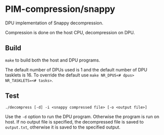 # PIM-compression/snappy

DPU implementation of Snappy decompression. 

Compression is done on the host CPU, decompression on DPU.

## Build

`make` to build both the host and DPU programs. 

The default number of DPUs used is 1 and the default number of DPU tasklets is 16. To override the default use `make NR_DPUS<# dpus> NR_TASKLETS=<# tasks>`.

## Test

```
./decompress [-d] -i <snappy compressed file> [-o <output file>]
```

Use the `-d` option to run the DPU program. Otherwise the program is run on host.
If no output file is specified, the decompressed file is saved to `output.txt`, otherwise it is saved to the specified output.


